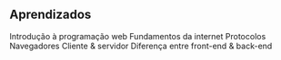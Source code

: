 ## Aprendizados

Introdução à programação web
Fundamentos da internet
Protocolos
Navegadores
Cliente & servidor
Diferença entre front-end & back-end
